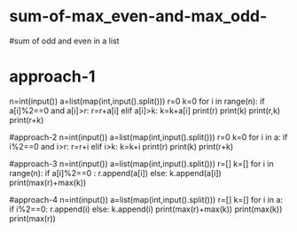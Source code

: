 # sum-of-max_even-and-max_odd-
#sum of odd and even in a list
# approach-1
n=int(input())
a=list(map(int,input().split()))
r=0
k=0
for i in range(n):
  if a[i]%2==0 and a[i]>r:
    r=r+a[i]
  elif a[i]>k:
    k=k+a[i]
print(r)
print(k)
print(r,k)
print(r+k)

#approach-2
n=int(input())
a=list(map(int,input().split()))
r=0
k=0
for i in a:
  if i%2==0 and i>r:
    r=r+i
  elif i>k:
    k=k+i
print(r)
print(k)
print(r+k)

#approach-3
n=int(input())
a=list(map(int,input().split()))
r=[]
k=[]
for i in range(n):
  if a[i]%2==0 :
    r.append(a[i])
  else:
    k.append(a[i])
print(max(r)+max(k))

#approach-4
n=int(input())
a=list(map(int,input().split()))
r=[]
k=[]
for i in a:
  if i%2==0:
    r.append(i)
  else:
    k.append(i)
print(max(r)+max(k))
print(max(k))
print(max(r))
